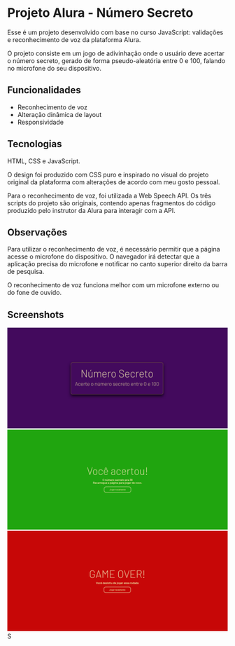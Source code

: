 # Projeto Alura - Número Secreto

Esse é um projeto desenvolvido com base no curso JavaScript: validações e reconhecimento de voz da plataforma Alura.

O projeto consiste em um jogo de adivinhação onde o usuário deve acertar o número secreto, gerado de forma pseudo-aleatória entre 0 e 100, falando no microfone do seu dispositivo.

## Funcionalidades

- Reconhecimento de voz
- Alteração dinâmica de layout
- Responsividade


## Tecnologias
HTML, CSS e JavaScript.

O design foi produzido com CSS puro e inspirado no visual do projeto original da plataforma com alterações de acordo com meu gosto pessoal.

Para o reconhecimento de voz, foi utilizada a Web Speech API. Os três scripts do projeto são originais, contendo apenas fragmentos do código produzido pelo instrutor da Alura para interagir com a API.

## Observações
Para utilizar o reconhecimento de voz, é necessário permitir que a página acesse o microfone do dispositivo. O navegador irá detectar que a aplicação precisa do microfone e notificar no canto superior direito da barra de pesquisa.

O reconhecimento de voz funciona melhor com um microfone externo ou do fone de ouvido.
## Screenshots

![App Screenshot](/images/game-screenshot.png)
![App Screenshot](/images/correct-screenshot.png)
![App Screenshot](/images/reset-screenshot.png)S